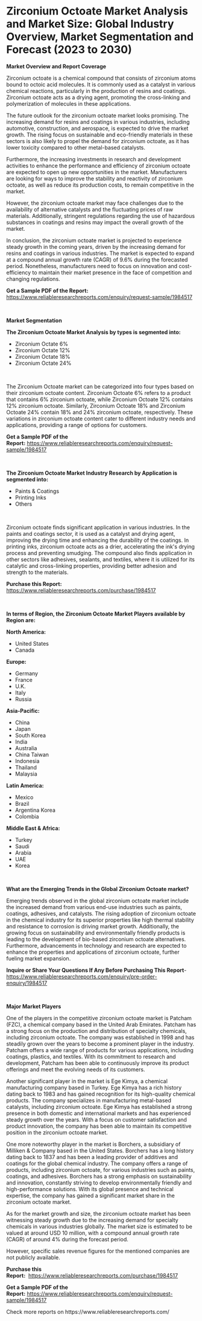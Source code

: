 <p><h1>Zirconium Octoate Market Analysis and Market Size: Global Industry Overview, Market Segmentation and Forecast (2023 to 2030)</h1></p><p><strong>Market Overview and Report Coverage</strong></p>
<p><p>Zirconium octoate is a chemical compound that consists of zirconium atoms bound to octoic acid molecules. It is commonly used as a catalyst in various chemical reactions, particularly in the production of resins and coatings. Zirconium octoate acts as a drying agent, promoting the cross-linking and polymerization of molecules in these applications.</p><p>The future outlook for the zirconium octoate market looks promising. The increasing demand for resins and coatings in various industries, including automotive, construction, and aerospace, is expected to drive the market growth. The rising focus on sustainable and eco-friendly materials in these sectors is also likely to propel the demand for zirconium octoate, as it has lower toxicity compared to other metal-based catalysts.</p><p>Furthermore, the increasing investments in research and development activities to enhance the performance and efficiency of zirconium octoate are expected to open up new opportunities in the market. Manufacturers are looking for ways to improve the stability and reactivity of zirconium octoate, as well as reduce its production costs, to remain competitive in the market.</p><p>However, the zirconium octoate market may face challenges due to the availability of alternative catalysts and the fluctuating prices of raw materials. Additionally, stringent regulations regarding the use of hazardous substances in coatings and resins may impact the overall growth of the market.</p><p>In conclusion, the zirconium octoate market is projected to experience steady growth in the coming years, driven by the increasing demand for resins and coatings in various industries. The market is expected to expand at a compound annual growth rate (CAGR) of 9.6% during the forecasted period. Nonetheless, manufacturers need to focus on innovation and cost-efficiency to maintain their market presence in the face of competition and changing regulations.</p></p>
<p><strong>Get a Sample PDF of the Report:</strong> <a href="https://www.reliableresearchreports.com/enquiry/request-sample/1984517">https://www.reliableresearchreports.com/enquiry/request-sample/1984517</a></p>
<p>&nbsp;</p>
<p><strong>Market Segmentation</strong></p>
<p><strong>The Zirconium Octoate Market Analysis by types is segmented into:</strong></p>
<p><ul><li>Zirconium Octate 6%</li><li>Zirconium Octate 12%</li><li>Zirconium Octate 18%</li><li>Zirconium Octate 24%</li></ul></p>
<p>&nbsp;</p>
<p><p>The Zirconium Octoate market can be categorized into four types based on their zirconium octoate content. Zirconium Octoate 6% refers to a product that contains 6% zirconium octoate, while Zirconium Octoate 12% contains 12% zirconium octoate. Similarly, Zirconium Octoate 18% and Zirconium Octoate 24% contain 18% and 24% zirconium octoate, respectively. These variations in zirconium octoate content cater to different industry needs and applications, providing a range of options for customers.</p></p>
<p><strong>Get a Sample PDF of the Report:</strong>&nbsp;<a href="https://www.reliableresearchreports.com/enquiry/request-sample/1984517">https://www.reliableresearchreports.com/enquiry/request-sample/1984517</a></p>
<p>&nbsp;</p>
<p><strong>The Zirconium Octoate Market Industry Research by Application is segmented into:</strong></p>
<p><ul><li>Paints & Coatings</li><li>Printing Inks</li><li>Others</li></ul></p>
<p>&nbsp;</p>
<p><p>Zirconium octoate finds significant application in various industries. In the paints and coatings sector, it is used as a catalyst and drying agent, improving the drying time and enhancing the durability of the coatings. In printing inks, zirconium octoate acts as a drier, accelerating the ink's drying process and preventing smudging. The compound also finds application in other sectors like adhesives, sealants, and textiles, where it is utilized for its catalytic and cross-linking properties, providing better adhesion and strength to the materials.</p></p>
<p><strong>Purchase this Report:</strong>&nbsp; <a href="https://www.reliableresearchreports.com/purchase/1984517">https://www.reliableresearchreports.com/purchase/1984517</a></p>
<p>&nbsp;</p>
<p><strong>In terms of Region, the Zirconium Octoate Market Players available by Region are:</strong></p>
<p>
    <p> <strong> North America: </strong>
        <ul>
            <li>United States</li>
            <li>Canada</li>
        </ul>
        </p> 
    <p> <strong> Europe: </strong>
        <ul>
            <li>Germany</li>
            <li>France</li>
            <li>U.K.</li>
            <li>Italy</li>
            <li>Russia</li>
        </ul>
        </p> 
    <p> <strong> Asia-Pacific: </strong>
        <ul>
            <li>China</li>
            <li>Japan</li>
            <li>South Korea</li>
            <li>India</li>
            <li>Australia</li>
            <li>China Taiwan</li>
            <li>Indonesia</li>
            <li>Thailand</li>
            <li>Malaysia</li>
        </ul>
        </p> 
    <p> <strong> Latin America: </strong>
        <ul>
            <li>Mexico</li>
            <li>Brazil</li>
            <li>Argentina Korea</li>
            <li>Colombia</li>
        </ul>
        </p> 
    <p> <strong> Middle East & Africa: </strong>
        <ul>
            <li>Turkey</li>
            <li>Saudi</li>
            <li>Arabia</li>
            <li>UAE</li>
            <li>Korea</li>
        </ul>
    </p>
    </p>
<p>&nbsp;</p>
<p><strong>What are the Emerging Trends in the Global Zirconium Octoate market?</strong></p>
<p><p>Emerging trends observed in the global zirconium octoate market include the increased demand from various end-use industries such as paints, coatings, adhesives, and catalysts. The rising adoption of zirconium octoate in the chemical industry for its superior properties like high thermal stability and resistance to corrosion is driving market growth. Additionally, the growing focus on sustainability and environmentally friendly products is leading to the development of bio-based zirconium octoate alternatives. Furthermore, advancements in technology and research are expected to enhance the properties and applications of zirconium octoate, further fueling market expansion.</p></p>
<p><strong>Inquire or Share Your Questions If Any Before Purchasing This Report</strong>- <a href="https://www.reliableresearchreports.com/enquiry/pre-order-enquiry/1984517">https://www.reliableresearchreports.com/enquiry/pre-order-enquiry/1984517</a></p>
<p>&nbsp;</p>
<p><strong>Major Market Players</strong></p>
<p><p>One of the players in the competitive zirconium octoate market is Patcham (FZC), a chemical company based in the United Arab Emirates. Patcham has a strong focus on the production and distribution of specialty chemicals, including zirconium octoate. The company was established in 1998 and has steadily grown over the years to become a prominent player in the industry. Patcham offers a wide range of products for various applications, including coatings, plastics, and textiles. With its commitment to research and development, Patcham has been able to continuously improve its product offerings and meet the evolving needs of its customers.</p><p>Another significant player in the market is Ege Kimya, a chemical manufacturing company based in Turkey. Ege Kimya has a rich history dating back to 1983 and has gained recognition for its high-quality chemical products. The company specializes in manufacturing metal-based catalysts, including zirconium octoate. Ege Kimya has established a strong presence in both domestic and international markets and has experienced steady growth over the years. With a focus on customer satisfaction and product innovation, the company has been able to maintain its competitive position in the zirconium octoate market.</p><p>One more noteworthy player in the market is Borchers, a subsidiary of Milliken & Company based in the United States. Borchers has a long history dating back to 1837 and has been a leading provider of additives and coatings for the global chemical industry. The company offers a range of products, including zirconium octoate, for various industries such as paints, coatings, and adhesives. Borchers has a strong emphasis on sustainability and innovation, constantly striving to develop environmentally friendly and high-performance solutions. With its global presence and technical expertise, the company has gained a significant market share in the zirconium octoate market.</p><p>As for the market growth and size, the zirconium octoate market has been witnessing steady growth due to the increasing demand for specialty chemicals in various industries globally. The market size is estimated to be valued at around USD 10 million, with a compound annual growth rate (CAGR) of around 4% during the forecast period.</p><p>However, specific sales revenue figures for the mentioned companies are not publicly available.</p></p>
<p><strong>Purchase this Report:</strong>&nbsp;&nbsp;<a href="https://www.reliableresearchreports.com/purchase/1984517">https://www.reliableresearchreports.com/purchase/1984517</a></p>
<p></p>
<p><strong>Get a Sample PDF of the Report:</strong>&nbsp;<a href="https://www.reliableresearchreports.com/enquiry/request-sample/1984517">https://www.reliableresearchreports.com/enquiry/request-sample/1984517</a></p>
<p>Check more reports on https://www.reliableresearchreports.com/</p>